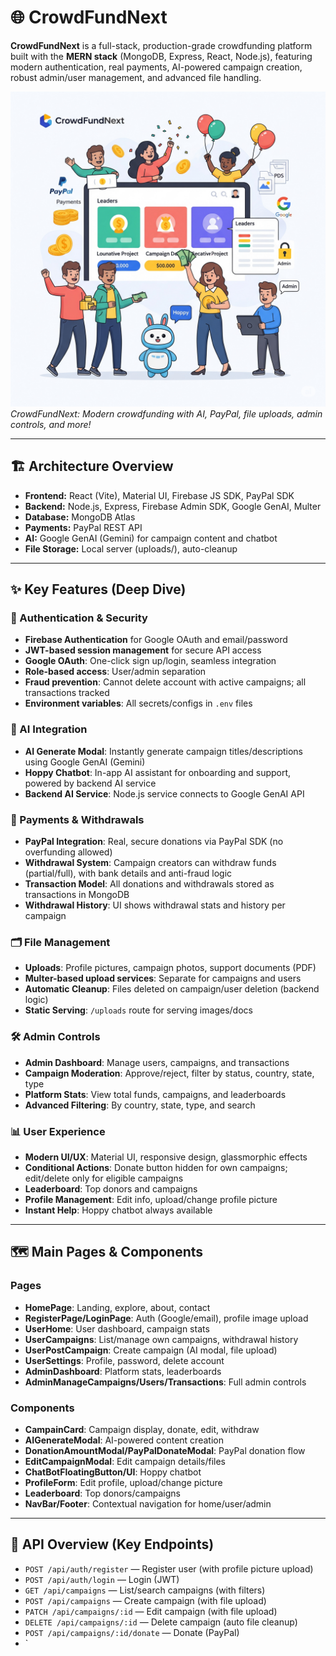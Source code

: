 # 🌐 CrowdFundNext

**CrowdFundNext** is a full-stack, production-grade crowdfunding platform built with the **MERN stack** (MongoDB, Express, React, Node.js), featuring modern authentication, real payments, AI-powered campaign creation, robust admin/user management, and advanced file handling.

![Cartoonic overview of CrowdFundNext platform features](image.png)
*CrowdFundNext: Modern crowdfunding with AI, PayPal, file uploads, admin controls, and more!*

---

## 🏗️ Architecture Overview

- **Frontend:** React (Vite), Material UI, Firebase JS SDK, PayPal SDK
- **Backend:** Node.js, Express, Firebase Admin SDK, Google GenAI, Multer
- **Database:** MongoDB Atlas
- **Payments:** PayPal REST API
- **AI:** Google GenAI (Gemini) for campaign content and chatbot
- **File Storage:** Local server (uploads/), auto-cleanup

---

## ✨ Key Features (Deep Dive)

### 🔐 Authentication & Security
- **Firebase Authentication** for Google OAuth and email/password
- **JWT-based session management** for secure API access
- **Google OAuth**: One-click sign up/login, seamless integration
- **Role-based access**: User/admin separation
- **Fraud prevention**: Cannot delete account with active campaigns; all transactions tracked
- **Environment variables**: All secrets/configs in `.env` files

### 🤖 AI Integration
- **AI Generate Modal**: Instantly generate campaign titles/descriptions using Google GenAI (Gemini)
- **Hoppy Chatbot**: In-app AI assistant for onboarding and support, powered by backend AI service
- **Backend AI Service**: Node.js service connects to Google GenAI API

### 💸 Payments & Withdrawals
- **PayPal Integration**: Real, secure donations via PayPal SDK (no overfunding allowed)
- **Withdrawal System**: Campaign creators can withdraw funds (partial/full), with bank details and anti-fraud logic
- **Transaction Model**: All donations and withdrawals stored as transactions in MongoDB
- **Withdrawal History**: UI shows withdrawal stats and history per campaign

### 🗂️ File Management
- **Uploads**: Profile pictures, campaign photos, support documents (PDF)
- **Multer-based upload services**: Separate for campaigns and users
- **Automatic Cleanup**: Files deleted on campaign/user deletion (backend logic)
- **Static Serving**: `/uploads` route for serving images/docs

### 🛠️ Admin Controls
- **Admin Dashboard**: Manage users, campaigns, and transactions
- **Campaign Moderation**: Approve/reject, filter by status, country, state, type
- **Platform Stats**: View total funds, campaigns, and leaderboards
- **Advanced Filtering**: By country, state, type, and search

### 📊 User Experience
- **Modern UI/UX**: Material UI, responsive design, glassmorphic effects
- **Conditional Actions**: Donate button hidden for own campaigns; edit/delete only for eligible campaigns
- **Leaderboard**: Top donors and campaigns
- **Profile Management**: Edit info, upload/change profile picture
- **Instant Help**: Hoppy chatbot always available

---

## 🗺️ Main Pages & Components

### Pages
- **HomePage**: Landing, explore, about, contact
- **RegisterPage/LoginPage**: Auth (Google/email), profile image upload
- **UserHome**: User dashboard, campaign stats
- **UserCampaigns**: List/manage own campaigns, withdrawal history
- **UserPostCampaign**: Create campaign (AI modal, file upload)
- **UserSettings**: Profile, password, delete account
- **AdminDashboard**: Platform stats, leaderboards
- **AdminManageCampaigns/Users/Transactions**: Full admin controls

### Components
- **CampainCard**: Campaign display, donate, edit, withdraw
- **AIGenerateModal**: AI-powered content creation
- **DonationAmountModal/PayPalDonateModal**: PayPal donation flow
- **EditCampaignModal**: Edit campaign details/files
- **ChatBotFloatingButton/UI**: Hoppy chatbot
- **ProfileForm**: Edit profile, upload/change picture
- **Leaderboard**: Top donors/campaigns
- **NavBar/Footer**: Contextual navigation for home/user/admin

---

## 🔌 API Overview (Key Endpoints)

- `POST /api/auth/register` — Register user (with profile picture upload)
- `POST /api/auth/login` — Login (JWT)
- `GET /api/campaigns` — List/search campaigns (with filters)
- `POST /api/campaigns` — Create campaign (with file upload)
- `PATCH /api/campaigns/:id` — Edit campaign (with file upload)
- `DELETE /api/campaigns/:id` — Delete campaign (auto file cleanup)
- `POST /api/campaigns/:id/donate` — Donate (PayPal)
- `